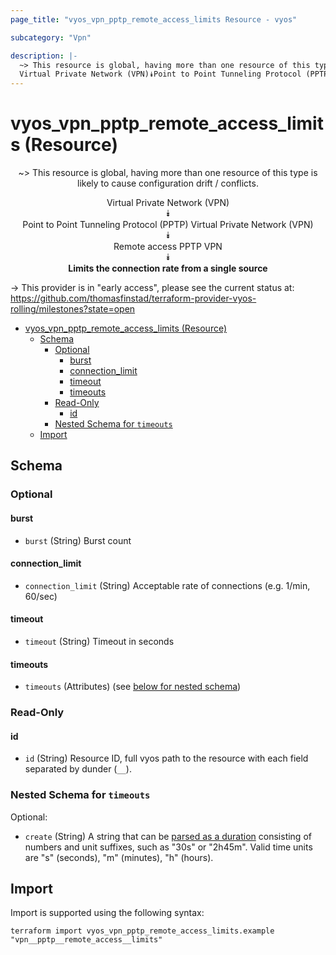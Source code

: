 ```yaml
---
page_title: "vyos_vpn_pptp_remote_access_limits Resource - vyos"

subcategory: "Vpn"

description: |-
  ~> This resource is global, having more than one resource of this type is likely to cause configuration drift / conflicts.
  Virtual Private Network (VPN)⯯Point to Point Tunneling Protocol (PPTP) Virtual Private Network (VPN)⯯Remote access PPTP VPN⯯Limits the connection rate from a single source
---
```


# vyos_vpn_pptp_remote_access_limits (Resource)
<center>

~> This resource is global, having more than one resource of this type is likely to cause configuration drift / conflicts.

Virtual Private Network (VPN)  
⯯  
Point to Point Tunneling Protocol (PPTP) Virtual Private Network (VPN)  
⯯  
Remote access PPTP VPN  
⯯  
**Limits the connection rate from a single source**


</center>

-> This provider is in "early access", please see the current status at: https://github.com/thomasfinstad/terraform-provider-vyos-rolling/milestones?state=open

<!--TOC-->

- [vyos_vpn_pptp_remote_access_limits (Resource)](#vyos_vpn_pptp_remote_access_limits-resource)
  - [Schema](#schema)
    - [Optional](#optional)
      - [burst](#burst)
      - [connection_limit](#connection_limit)
      - [timeout](#timeout)
      - [timeouts](#timeouts)
    - [Read-Only](#read-only)
      - [id](#id)
    - [Nested Schema for `timeouts`](#nested-schema-for-timeouts)
  - [Import](#import)

<!--TOC-->

<!-- schema generated by tfplugindocs -->
## Schema

### Optional

#### burst
- `burst` (String) Burst count
#### connection_limit
- `connection_limit` (String) Acceptable rate of connections (e.g. 1/min, 60/sec)
#### timeout
- `timeout` (String) Timeout in seconds
#### timeouts
- `timeouts` (Attributes) (see [below for nested schema](#nestedatt--timeouts))

### Read-Only

#### id
- `id` (String) Resource ID, full vyos path to the resource with each field separated by dunder (`__`).

<a id="nestedatt--timeouts"></a>
### Nested Schema for `timeouts`

Optional:

- `create` (String) A string that can be [parsed as a duration](https://pkg.go.dev/time#ParseDuration) consisting of numbers and unit suffixes, such as &#34;30s&#34; or &#34;2h45m&#34;. Valid time units are &#34;s&#34; (seconds), &#34;m&#34; (minutes), &#34;h&#34; (hours).

## Import

Import is supported using the following syntax:

```shell
terraform import vyos_vpn_pptp_remote_access_limits.example "vpn__pptp__remote_access__limits"
```
